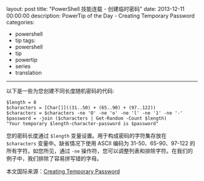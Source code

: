 ﻿layout: post
title: "PowerShell 技能连载 - 创建临时密码"
date: 2013-12-11 00:00:00
description: PowerTip of the Day - Creating Temporary Password
categories:
- powershell
- tip
tags:
- powershell
- tip
- powertip
- series
- translation
---
以下是一些为您创建不同长度随机密码的代码:

	$length = 8
	$characters = [Char[]]((31..50) + (65..90) + (97..122))
	$characters = $characters -ne 'O' -ne 'o' -ne 'l' -ne '1' -ne '-'
	$password = -join ($characters | Get-Random -Count $length)
	"Your temporary $length-character-password is $password"

您的密码长度通过 `$length` 变量设置。用于构成密码的字符集存放在 `$characters` 变量中。缺省情况下使用 ASCII 编码为 31-50、65-90、97-122 的所有字符。如您所见，通过 `-ne` 操作符，您可以调整列表和排除字符。在我们的例子中，我们排除了容易拼写错的字母。

<!--more-->
本文国际来源：[Creating Temporary Password](http://powershell.com/cs/blogs/tips/archive/2013/12/11/creating-temporary-password.aspx)
